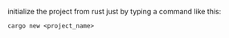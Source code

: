 initialize the project from rust just by typing a command like this:

```
cargo new <project_name>
```